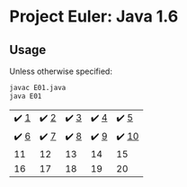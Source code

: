 # Project Euler: Java 1.6

## Usage
Unless otherwise specified:
```bash
javac E01.java
java E01
```

|    |    |    |    |    |
| -- | -- | -- | -- | -- |
| :heavy_check_mark: [1](E01.java) | :heavy_check_mark: [2](E02.java) | :heavy_check_mark: [3](E03.java) | :heavy_check_mark: [4](E04.java) | :heavy_check_mark: [5](E05.java) |
| :heavy_check_mark: [6](E06.java) | :heavy_check_mark: [7](E07.java) | :heavy_check_mark: [8](E08.java) | :heavy_check_mark: [9](E09.java) | :heavy_check_mark: [10](E10.java) |
| 11 | 12 | 13 | 14 | 15 |
| 16 | 17 | 18 | 19 | 20 |